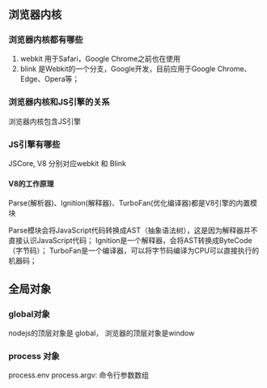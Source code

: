 #

## 浏览器内核

### 浏览器内核都有哪些
1. webkit  用于Safari，Google Chrome之前也在使用
2. blink  是Webkit的一个分支，Google开发，目前应用于Google Chrome、Edge、Opera等；

### 浏览器内核和JS引擎的关系
浏览器内核包含JS引擎

### JS引擎有哪些
JSCore, V8 分别对应webkit 和 Blink

#### V8的工作原理
Parse(解析器)、lgnition(解释器)、TurboFan(优化编译器)都是V8引擎的内置模块


Parse模块会将JavaScript代码转换成AST（抽象语法树），这是因为解释器并不直接认识JavaScript代码；
Ignition是一个解释器，会将AST转换成ByteCode（字节码）；
TurboFan是一个编译器，可以将字节码编译为CPU可以直接执行的机器码；


## 全局对象

### global对象
nodejs的顶层对象是 global， 浏览器的顶层对象是window

### process 对象

process.env 
process.argv: 命令行参数数组







